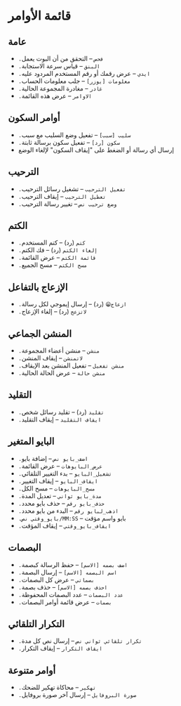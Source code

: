# قائمة الأوامر

## عامة
- `.فحص` – التحقق من أن البوت يعمل
- `.البنق` – قياس سرعة الاستجابة
- `.ايدي` – عرض رقمك أو رقم المستخدم المردود عليه
- `.معلومات [يوزر]` – جلب معلومات الحساب
- `.غادر` – مغادرة المجموعة الحالية
- `.الاوامر` – عرض هذه القائمة

## أوامر السكون
- `.سليب [سبب]` – تفعيل وضع السليب مع سبب
- `.سكون [رد]` – تفعيل سكون برسالة ثابتة
- إرسال أي رسالة أو الضغط على "إيقاف السكون" لإلغاء الوضع

## الترحيب
- `.تفعيل الترحيب` – تشغيل رسائل الترحيب
- `.تعطيل الترحيب` – إيقاف الترحيب
- `.وضع ترحيب نص` – تغيير رسالة الترحيب

## الكتم
- `.كتم` (رد) – كتم المستخدم
- `.إلغاء الكتم` (رد) – فك الكتم
- `.قائمة الكتم` – عرض القائمة
- `.مسح الكتم` – مسح الجميع

## الإزعاج بالتفاعل
- `.ازعاج😁` (رد) – إرسال إيموجي لكل رسالة
- `.لاتزعج` (رد) – إلغاء الإزعاج

## المنشن الجماعي
- `.منشن` – منشن أعضاء المجموعة
- `.لاتمنشن` – إيقاف المنشن
- `.منشن تفعيل` – تفعيل المنشن بعد الإيقاف
- `.منشن حالة` – عرض الحالة الحالية

## التقليد
- `.تقليد` (رد) – تقليد رسائل شخص
- `.ايقاف التقليد` – إيقاف التقليد

## البايو المتغير
- `.اضف_بايو نص` – إضافة بايو
- `.عرض_البايوهات` – عرض القائمة
- `.تشغيل_البايو` – بدء التغيير التلقائي
- `.ايقاف_البايو` – إيقاف التغيير
- `.مسح_البايوهات` – مسح الكل
- `.مدة_بايو ثواني` – تعديل المدة
- `.حذف_بايو رقم` – حذف بايو محدد
- `.اذهب_لبايو رقم` – البدء من بايو محدد
- `.بايو_وقتي نص/MM:SS` – بايو واسم مؤقت
- `.ايقاف_بايو_وقتي` – إيقاف المؤقت

## البصمات
- `.اضف بصمه [الاسم]` – حفظ الرسالة كبصمة
- `.اسم البصمه [الاسم]` – إرسال البصمة
- `.بصماتي` – عرض كل البصمات
- `.احذف بصمه [الاسم]` – حذف بصمة
- `.عدد البصمات` – عدد البصمات المحفوظة
- `.بصمات` – عرض قائمة أوامر البصمات

## التكرار التلقائي
- `.تكرار تلقائي ثواني نص` – إرسال نص كل مدة
- `.ايقاف التكرار` – إيقاف التكرار

## أوامر متنوعة
- `.تهكير` – محاكاة تهكير للضحك
- `.صورة البروفايل` – إرسال آخر صورة بروفايل
